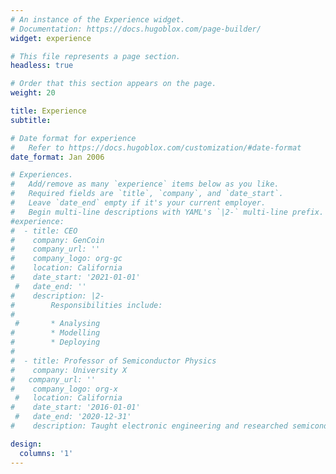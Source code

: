 ```yaml
---
# An instance of the Experience widget.
# Documentation: https://docs.hugoblox.com/page-builder/
widget: experience

# This file represents a page section.
headless: true

# Order that this section appears on the page.
weight: 20

title: Experience
subtitle:

# Date format for experience
#   Refer to https://docs.hugoblox.com/customization/#date-format
date_format: Jan 2006

# Experiences.
#   Add/remove as many `experience` items below as you like.
#   Required fields are `title`, `company`, and `date_start`.
#   Leave `date_end` empty if it's your current employer.
#   Begin multi-line descriptions with YAML's `|2-` multi-line prefix.
#experience:
#  - title: CEO
#    company: GenCoin
#    company_url: ''
#    company_logo: org-gc
#    location: California
#    date_start: '2021-01-01'
 #   date_end: ''
#    description: |2-
#        Responsibilities include:
#        
 #       * Analysing
#        * Modelling
#        * Deploying
#
#  - title: Professor of Semiconductor Physics
#    company: University X
#   company_url: ''
#    company_logo: org-x
 #   location: California
#    date_start: '2016-01-01'
 #   date_end: '2020-12-31'
#    description: Taught electronic engineering and researched semiconductor physics.

design:
  columns: '1'
---
```

